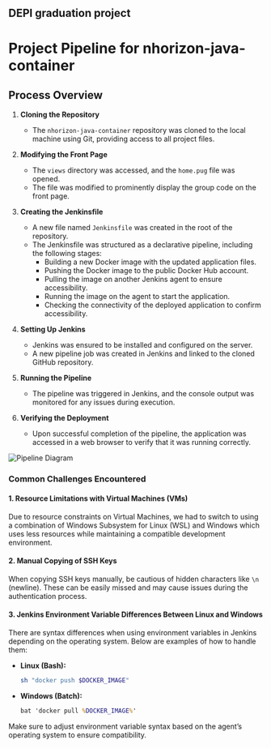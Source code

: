 ## DEPI graduation project
# Project Pipeline for nhorizon-java-container

## Process Overview

1. **Cloning the Repository**
   - The `nhorizon-java-container` repository was cloned to the local machine using Git, providing access to all project files.

2. **Modifying the Front Page**
   - The `views` directory was accessed, and the `home.pug` file was opened.
   - The file was modified to prominently display the group code on the front page.

3. **Creating the Jenkinsfile**
   - A new file named `Jenkinsfile` was created in the root of the repository.
   - The Jenkinsfile was structured as a declarative pipeline, including the following stages:
     - Building a new Docker image with the updated application files.
     - Pushing the Docker image to the public Docker Hub account.
     - Pulling the image on another Jenkins agent to ensure accessibility.
     - Running the image on the agent to start the application.
     - Checking the connectivity of the deployed application to confirm accessibility.

4. **Setting Up Jenkins**
   - Jenkins was ensured to be installed and configured on the server.
   - A new pipeline job was created in Jenkins and linked to the cloned GitHub repository.

5. **Running the Pipeline**
   - The pipeline was triggered in Jenkins, and the console output was monitored for any issues during execution.

6. **Verifying the Deployment**
   - Upon successful completion of the pipeline, the application was accessed in a web browser to verify that it was running correctly.

  ![Pipeline Diagram](https://drive.google.com/uc?export=view&id=1t0fVbMFqw9tsC2oGs0GYBWtkm-CUyrKr)
  

### Common Challenges Encountered

#### 1. **Resource Limitations with Virtual Machines (VMs)**
   Due to resource constraints on Virtual Machines, we had to switch to using a combination of Windows
    Subsystem for Linux (WSL) and Windows which uses less resources while maintaining a compatible development environment.

#### 2. **Manual Copying of SSH Keys**
   When copying SSH keys manually, be cautious of hidden characters like `\n` (newline). 
   These can be easily missed and may cause issues during the authentication process.

#### 3. **Jenkins Environment Variable Differences Between Linux and Windows**
   There are syntax differences when using environment variables in Jenkins depending on the operating system. 
   Below are examples of how to handle them:

   - **Linux (Bash):**
     ```bash
     sh "docker push $DOCKER_IMAGE"
     ```

   - **Windows (Batch):**
     ```bat
     bat 'docker pull %DOCKER_IMAGE%'
     ```

   Make sure to adjust environment variable syntax based on the agent’s operating system to ensure compatibility.
